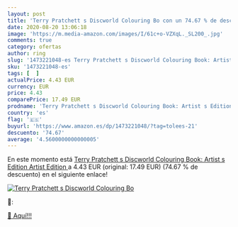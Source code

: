 ```yaml
---
layout: post
title: 'Terry Pratchett s Discworld Colouring Bo con un 74.67 % de descuento'
date: 2020-08-20 13:06:18
image: 'https://m.media-amazon.com/images/I/61c+o-VZXqL._SL200_.jpg'
comments: true
category: ofertas
author: ring
slug: '1473221048-es Terry Pratchett s Discworld Colouring Book: Artist s...'
sku: '1473221048-es'
tags: [  ]
actualPrice: 4.43 EUR
currency: EUR
price: 4.43
comparePrice: 17.49 EUR
prodname: 'Terry Pratchett s Discworld Colouring Book: Artist s Edition  Artist Edition '
country: 'es'
flag: '🇪🇸'
buyurl: 'https://www.amazon.es/dp/1473221048/?tag=tolees-21'
descuento: '74.67'
average: '4.5600000000000005'
---
```


En este momento está [Terry Pratchett s Discworld Colouring Book: Artist s Edition  Artist Edition ](https://www.amazon.es/dp/1473221048/?tag=tolees-21) a 4.43 EUR (original: 17.49 EUR) (74.67 %  de descuento) en el siguiente enlace!

[![Terry Pratchett s Discworld Colouring Bo](https://m.media-amazon.com/images/I/61c+o-VZXqL._SL200_.jpg)](https://www.amazon.es/dp/1473221048/?tag=tolees-21)

🔎:


[🛒 Aquí!!!](https://www.amazon.es/dp/1473221048/?tag=tolees-21)
